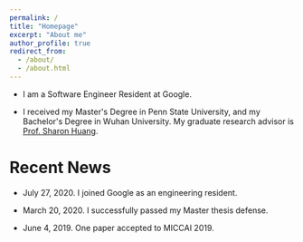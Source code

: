```yaml
---
permalink: /
title: "Homepage"
excerpt: "About me"
author_profile: true
redirect_from: 
  - /about/
  - /about.html
---
```


- I am a Software Engineer Resident at Google.

- I received my Master's Degree in Penn State University, and my Bachelor's Degree in Wuhan University. 
My graduate research advisor is [Prof. Sharon Huang](https://faculty.ist.psu.edu/suh972/).

Recent News
====
- July 27, 2020. I joined Google as an engineering resident.

- March 20, 2020. I successfully passed my Master thesis defense.

- June 4, 2019. One paper accepted to MICCAI 2019.
